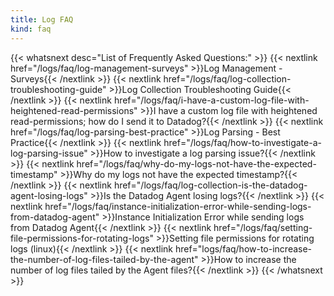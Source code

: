```yaml
---
title: Log FAQ
kind: faq
---
```


{{< whatsnext desc="List of Frequently Asked Questions:" >}}
    {{< nextlink href="/logs/faq/log-management-surveys" >}}Log Management - Surveys{{< /nextlink >}}
    {{< nextlink href="/logs/faq/log-collection-troubleshooting-guide" >}}Log Collection Troubleshooting Guide{{< /nextlink >}}
    {{< nextlink href="/logs/faq/i-have-a-custom-log-file-with-heightened-read-permissions" >}}I have a custom log file with heightened read-permissions; how do I send it to Datadog?{{< /nextlink >}}
    {{< nextlink href="/logs/faq/log-parsing-best-practice" >}}Log Parsing - Best Practice{{< /nextlink >}}
    {{< nextlink href="/logs/faq/how-to-investigate-a-log-parsing-issue" >}}How to investigate a log parsing issue?{{< /nextlink >}}
    {{< nextlink href="/logs/faq/why-do-my-logs-not-have-the-expected-timestamp" >}}Why do my logs not have the expected timestamp?{{< /nextlink >}}
    {{< nextlink href="/logs/faq/log-collection-is-the-datadog-agent-losing-logs" >}}Is the Datadog Agent losing logs?{{< /nextlink >}}
    {{< nextlink href="/logs/faq/instance-initialization-error-while-sending-logs-from-datadog-agent" >}}Instance Initialization Error while sending logs from Datadog Agent{{< /nextlink >}}
    {{< nextlink href="/logs/faq/setting-file-permissions-for-rotating-logs" >}}Setting file permissions for rotating logs (linux){{< /nextlink >}}
    {{< nextlink href="logs/faq/how-to-increase-the-number-of-log-files-tailed-by-the-agent" >}}How to increase the number of log files tailed by the Agent files?{{< /nextlink >}}
{{< /whatsnext >}}